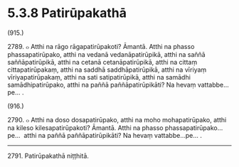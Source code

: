 # 5.3.8 Patirūpakathā

(915.)

2789\. ๐ Atthi na rāgo rāgapatirūpakoti? Āmantā. Atthi na phasso phassapatirūpako, atthi na vedanā vedanāpatirūpikā, atthi na saññā saññāpatirūpikā, atthi na cetanā cetanāpatirūpikā, atthi na cittaṃ cittapatirūpakaṃ, atthi na saddhā saddhāpatirūpikā, atthi na vīriyaṃ vīriyapatirūpakaṃ, atthi na sati satipatirūpikā, atthi na samādhi samādhipatirūpako, atthi na paññā paññāpatirūpikāti? Na hevaṃ vattabbe…pe… .

(916.)

2790\. ๐ Atthi na doso dosapatirūpako, atthi na moho mohapatirūpako, atthi na kileso kilesapatirūpakoti? Āmantā. Atthi na phasso phassapatirūpako…pe…  atthi na paññā paññāpatirūpikāti? Na hevaṃ vattabbe…pe… .

---

2791\. Patirūpakathā niṭṭhitā.
